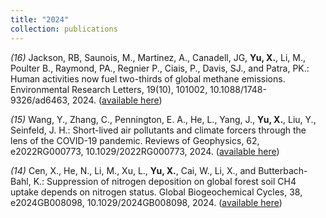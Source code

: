 ```yaml
---
title: "2024"
collection: publications
---
```

_(16)_ Jackson, RB, Saunois, M., Martinez, A., Canadell, JG, **Yu, X.**, Li, M., Poulter B., Raymond, PA., Regnier P., Ciais, P., Davis, SJ., and Patra, PK.: Human activities now fuel two-thirds of global methane emissions. Environmental Research Letters, 19(10), 101002, 10.1088/1748-9326/ad6463, 2024. ([available here](https://iopscience.iop.org/article/10.1088/1748-9326/ad6463))

_(15)_ Wang, Y., Zhang, C., Pennington, E. A., He, L., Yang, J., **Yu, X.**, Liu, Y., Seinfeld, J. H.: Short-lived air pollutants and climate forcers through the lens of the COVID-19 pandemic. Reviews of Geophysics, 62, e2022RG000773, 10.1029/2022RG000773, 2024. ([available here](https://agupubs.onlinelibrary.wiley.com/doi/abs/10.1029/2022RG000773))

_(14)_ Cen, X., He, N., Li, M., Xu, L., **Yu, X.**, Cai, W., Li, X., and Butterbach-Bahl, K.: Suppression of nitrogen deposition on global forest soil CH4 uptake depends on nitrogen status. Global Biogeochemical Cycles, 38, e2024GB008098, 10.1029/2024GB008098, 2024. ([available here](https://agupubs.onlinelibrary.wiley.com/doi/10.1029/2024GB008098))
